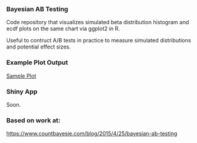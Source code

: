 ### Bayesian AB Testing

Code repository that visualizes simulated beta distribution histogram and ecdf plots on the same chart via ggplot2 in R.

Useful to contruct A/B tests in practice to measure simulated distributions and potential effect sizes.

### Example Plot Output

[Sample Plot](Rplot.png)

### Shiny App

Soon.


### Based on work at:
https://www.countbayesie.com/blog/2015/4/25/bayesian-ab-testing


